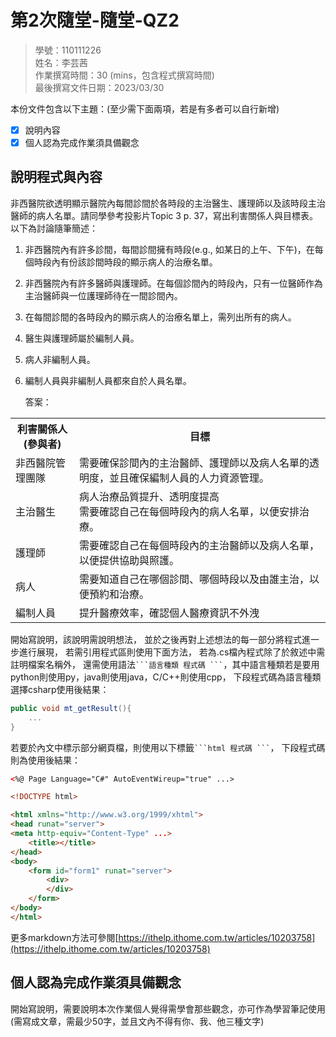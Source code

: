 # 第2次隨堂-隨堂-QZ2
>
>學號：110111226
><br />
>姓名：李芸茜
><br />
>作業撰寫時間：30 (mins，包含程式撰寫時間)
><br />
>最後撰寫文件日期：2023/03/30
>

本份文件包含以下主題：(至少需下面兩項，若是有多者可以自行新增)
- [x] 說明內容
- [x] 個人認為完成作業須具備觀念

## 說明程式與內容

非西醫院欲透明顯示醫院內每間診間於各時段的主治醫生、護理師以及該時段主治醫師的病人名單。請同學參考投影片Topic 3 p. 37，寫出利害關係人與目標表。以下為討論隨筆簡述：

1. 非西醫院內有許多診間，每間診間擁有時段(e.g., 如某日的上午、下午)，在每個時段內有份該診間時段的顯示病人的治療名單。
2. 非西醫院內有許多醫師與護理師。在每個診間內的時段內，只有一位醫師作為主治醫師與一位護理師待在一間診間內。
3. 在每間診間的各時段內的顯示病人的治療名單上，需列出所有的病人。
4. 醫生與護理師屬於編制人員。
5. 病人非編制人員。
6. 編制人員與非編制人員都來自於人員名單。

    答案：
<table>
        <tr>
            <th>利害關係人(參與者)</th>
            <th>目標</th>
        </tr>
        <tr>
            <td>非西醫院管理團隊<br></td>
            <td>需要確保診間內的主治醫師、護理師以及病人名單的透明度，並且確保編制人員的人力資源管理。
            <br>
            </td>
        </tr>
        <tr>
            <td>主治醫生<br></td>
            <td>病人治療品質提升、透明度提高
            <br>需要確認自己在每個時段內的病人名單，以便安排治療。
            </td>
        </tr>
        <tr>
            <td>護理師<br></td>
            <td>需要確認自己在每個時段內的主治醫師以及病人名單，以便提供協助與照護。
            </td>
        </tr>
        <tr>
            <td>病人<br></td>
            <td>需要知道自己在哪個診間、哪個時段以及由誰主治，以便預約和治療。
            </td>
        </tr>
        <tr>
            <td>編制人員<br></td>
            <td>提升醫療效率，確認個人醫療資訊不外洩
            </td>
        </tr>
</table>

開始寫說明，該說明需說明想法，
並於之後再對上述想法的每一部分將程式進一步進行展現，
若需引用程式區則使用下面方法，
若為.cs檔內程式除了於敘述中需註明檔案名稱外，
還需使用語法` ```語言種類 程式碼 ``` `，其中語言種類若是要用python則使用py，java則使用java，C/C++則使用cpp，
下段程式碼為語言種類選擇csharp使用後結果：

```csharp
public void mt_getResult(){
    ...
}
```

若要於內文中標示部分網頁檔，則使用以下標籤` ```html 程式碼 ``` `，
下段程式碼則為使用後結果：

```html
<%@ Page Language="C#" AutoEventWireup="true" ...>

<!DOCTYPE html>

<html xmlns="http://www.w3.org/1999/xhtml">
<head runat="server">
<meta http-equiv="Content-Type" ...>
    <title></title>
</head>
<body>
    <form id="form1" runat="server">
        <div>
        </div>
    </form>
</body>
</html>
```
更多markdown方法可參閱[https://ithelp.ithome.com.tw/articles/10203758](https://ithelp.ithome.com.tw/articles/10203758)

## 個人認為完成作業須具備觀念

開始寫說明，需要說明本次作業個人覺得需學會那些觀念，亦可作為學習筆記使用 (需寫成文章，需最少50字，並且文內不得有你、我、他三種文字)
